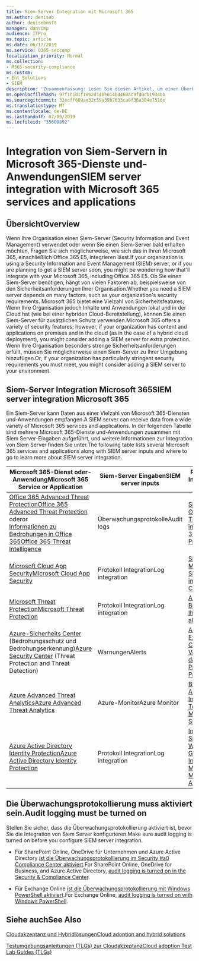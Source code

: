 ```yaml
---
title: Siem-Server Integration mit Microsoft 365
ms.author: deniseb
author: denisebmsft
manager: dansimp
audience: ITPro
ms.topic: article
ms.date: 06/17/2019
ms.service: O365-seccomp
localization_priority: Normal
ms.collection:
- M365-security-compliance
ms.custom:
- Ent_Solutions
- SIEM
description: 'Zusammenfassung: Lesen Sie diesen Artikel, um einen Überblick über die Integration von Siem Server mit Microsoft 365 zu erhalten.'
ms.openlocfilehash: 97f1c1d1f1862d140e014b4460ac9f40cb1934bb
ms.sourcegitcommit: 32ecff689ae32c59a39b7633ca0f36a304e7516e
ms.translationtype: MT
ms.contentlocale: de-DE
ms.lasthandoff: 07/09/2019
ms.locfileid: "35600892"
---
```

# <a name="siem-server-integration-with-microsoft-365-services-and-applications"></a><span data-ttu-id="ad2d8-103">Integration von Siem-Servern in Microsoft 365-Dienste und-Anwendungen</span><span class="sxs-lookup"><span data-stu-id="ad2d8-103">SIEM server integration with Microsoft 365 services and applications</span></span>

## <a name="overview"></a><span data-ttu-id="ad2d8-104">Übersicht</span><span class="sxs-lookup"><span data-stu-id="ad2d8-104">Overview</span></span>

<span data-ttu-id="ad2d8-105">Wenn Ihre Organisation einen Siem-Server (Security Information and Event Management) verwendet oder wenn Sie einen Siem-Server bald erhalten möchten, Fragen Sie sich möglicherweise, wie sich das in Ihren Microsoft 365, einschließlich Office 365 E5, integrieren lässt.</span><span class="sxs-lookup"><span data-stu-id="ad2d8-105">If your organization is using a Security Information and Event Management (SIEM) server, or if you are planning to get a SIEM server soon, you might be wondering how that'll integrate with your Microsoft 365, including Office 365 E5.</span></span> <span data-ttu-id="ad2d8-106">Ob Sie einen Siem-Server benötigen, hängt von vielen Faktoren ab, beispielsweise von den Sicherheitsanforderungen Ihrer Organisation.</span><span class="sxs-lookup"><span data-stu-id="ad2d8-106">Whether you need a SIEM server depends on many factors, such as your organization's security requirements.</span></span> <span data-ttu-id="ad2d8-107">Microsoft 365 bietet eine Vielzahl von Sicherheitsfeatures; Wenn Ihre Organisation jedoch Inhalte und Anwendungen lokal und in der Cloud hat (wie bei einer hybriden Cloud-Bereitstellung), können Sie einen Siem-Server für zusätzlichen Schutz verwenden.</span><span class="sxs-lookup"><span data-stu-id="ad2d8-107">Microsoft 365 offers a variety of security features; however, if your organization has content and applications on premises and in the cloud (as in the case of a hybrid cloud deployment), you might consider adding a SIEM server for extra protection.</span></span> <span data-ttu-id="ad2d8-108">Wenn Ihre Organisation besonders strenge Sicherheitsanforderungen erfüllt, müssen Sie möglicherweise einen Siem-Server zu Ihrer Umgebung hinzufügen.</span><span class="sxs-lookup"><span data-stu-id="ad2d8-108">Or, if your organization has particularly stringent security requirements you must meet, you might consider adding a SIEM server to your environment.</span></span>

## <a name="siem-server-integration-microsoft-365"></a><span data-ttu-id="ad2d8-109">Siem-Server Integration Microsoft 365</span><span class="sxs-lookup"><span data-stu-id="ad2d8-109">SIEM server integration Microsoft 365</span></span>

<span data-ttu-id="ad2d8-110">Ein Siem-Server kann Daten aus einer Vielzahl von Microsoft 365-Diensten und-Anwendungen empfangen.</span><span class="sxs-lookup"><span data-stu-id="ad2d8-110">A SIEM server can receive data from a wide variety of Microsoft 365 services and applications.</span></span> <span data-ttu-id="ad2d8-111">In der folgenden Tabelle sind mehrere Microsoft 365-Dienste und-Anwendungen zusammen mit Siem Server-Eingaben aufgeführt, und weitere Informationen zur Integration von Siem Server finden Sie unter.</span><span class="sxs-lookup"><span data-stu-id="ad2d8-111">The following table lists several Microsoft 365 services and applications along with SIEM server inputs and where to go to learn more about SIEM server integration.</span></span> 

| <span data-ttu-id="ad2d8-112">Microsoft 365-Dienst oder-Anwendung</span><span class="sxs-lookup"><span data-stu-id="ad2d8-112">Microsoft 365 Service or Application</span></span> | <span data-ttu-id="ad2d8-113">Siem-Server Eingaben</span><span class="sxs-lookup"><span data-stu-id="ad2d8-113">SIEM server inputs</span></span> | <span data-ttu-id="ad2d8-114">Ressourcen für weitere Informationen</span><span class="sxs-lookup"><span data-stu-id="ad2d8-114">Resources to learn more</span></span> |
| --- | --- | --- |
| [<span data-ttu-id="ad2d8-115">Office 365 Advanced Threat Protection</span><span class="sxs-lookup"><span data-stu-id="ad2d8-115">Office 365 Advanced Threat Protection</span></span>](office-365-atp.md) <br/><span data-ttu-id="ad2d8-116">oder</span><span class="sxs-lookup"><span data-stu-id="ad2d8-116">or</span></span><br/>[<span data-ttu-id="ad2d8-117">Informationen zu Bedrohungen in Office 365</span><span class="sxs-lookup"><span data-stu-id="ad2d8-117">Office 365 Threat Intelligence</span></span>](office-365-ti.md) | <span data-ttu-id="ad2d8-118">Überwachungsprotokolle</span><span class="sxs-lookup"><span data-stu-id="ad2d8-118">Audit logs</span></span> | [<span data-ttu-id="ad2d8-119">Siem-Integration mit Office 365 Advanced Threat Protection</span><span class="sxs-lookup"><span data-stu-id="ad2d8-119">SIEM integration with Office 365 Advanced Threat Protection</span></span>](siem-integration-with-office-365-ti.md) |
| [<span data-ttu-id="ad2d8-120">Microsoft Cloud App Security</span><span class="sxs-lookup"><span data-stu-id="ad2d8-120">Microsoft Cloud App Security</span></span>](https://docs.microsoft.com/cloud-app-security/what-is-cloud-app-security) | <span data-ttu-id="ad2d8-121">Protokoll Integration</span><span class="sxs-lookup"><span data-stu-id="ad2d8-121">Log integration</span></span> | [<span data-ttu-id="ad2d8-122">Siem-Integration in Microsoft Cloud-App-Sicherheit</span><span class="sxs-lookup"><span data-stu-id="ad2d8-122">SIEM integration with Microsoft Cloud App Security</span></span>](https://docs.microsoft.com/cloud-app-security/siem) |
| [<span data-ttu-id="ad2d8-123">Microsoft Threat Protection</span><span class="sxs-lookup"><span data-stu-id="ad2d8-123">Microsoft Threat Protection</span></span>](https://docs.microsoft.com/windows/security/threat-protection/) | <span data-ttu-id="ad2d8-124">Protokoll Integration</span><span class="sxs-lookup"><span data-stu-id="ad2d8-124">Log integration</span></span> | [<span data-ttu-id="ad2d8-125">Abrufen von Benachrichtigungen an Ihre Siem-Tools</span><span class="sxs-lookup"><span data-stu-id="ad2d8-125">Pull alerts to your SIEM tools</span></span>](https://docs.microsoft.com/windows/security/threat-protection/microsoft-defender-atp/configure-siem) |
| <span data-ttu-id="ad2d8-126">[Azure-Sicherheits Center](https://docs.microsoft.com/azure/security-center/security-center-intro) (Bedrohungsschutz und Bedrohungserkennung)</span><span class="sxs-lookup"><span data-stu-id="ad2d8-126">[Azure Security Center](https://docs.microsoft.com/azure/security-center/security-center-intro) (Threat Protection and Threat Detection)</span></span> | <span data-ttu-id="ad2d8-127">Warnungen</span><span class="sxs-lookup"><span data-stu-id="ad2d8-127">Alerts</span></span> | [<span data-ttu-id="ad2d8-128">Azure Security Data Export to Siem-Pipeline Configuration – Vorschau</span><span class="sxs-lookup"><span data-stu-id="ad2d8-128">Azure Security data export to SIEM - Pipeline Configuration - Preview</span></span>](https://docs.microsoft.com/azure/security-center/security-center-export-data-to-siem) |
|[<span data-ttu-id="ad2d8-129">Azure Advanced Threat Analytics</span><span class="sxs-lookup"><span data-stu-id="ad2d8-129">Azure Advanced Threat Analytics</span></span>](https://docs.microsoft.com/azure/security/azure-threat-detection) | <span data-ttu-id="ad2d8-130">Azure-Monitor</span><span class="sxs-lookup"><span data-stu-id="ad2d8-130">Azure Monitor</span></span> | [<span data-ttu-id="ad2d8-131">Blog Verwenden von Azure Monitor zur Integration in Siem-Tools</span><span class="sxs-lookup"><span data-stu-id="ad2d8-131">(Blog) Use Azure Monitor to integrate with SIEM tools</span></span>](https://azure.microsoft.com/blog/use-azure-monitor-to-integrate-with-siem-tools) |
|[<span data-ttu-id="ad2d8-132">Azure Active Directory Identity Protection</span><span class="sxs-lookup"><span data-stu-id="ad2d8-132">Azure Active Directory Identity Protection</span></span>](https://docs.microsoft.com/azure/active-directory/identity-protection/overview) |<span data-ttu-id="ad2d8-133">Protokoll Integration</span><span class="sxs-lookup"><span data-stu-id="ad2d8-133">Log integration</span></span> |[<span data-ttu-id="ad2d8-134">Integrieren von Sicherheits-API-Warnungen in Microsoft Graph in SIEM (Security Information &amp; Event Management)</span><span class="sxs-lookup"><span data-stu-id="ad2d8-134">Integrate Microsoft Graph Security API alerts with a SIEM</span></span>](https://docs.microsoft.com/graph/security-siemintegration) |


## <a name="audit-logging-must-be-turned-on"></a><span data-ttu-id="ad2d8-135">Die Überwachungsprotokollierung muss aktiviert sein.</span><span class="sxs-lookup"><span data-stu-id="ad2d8-135">Audit logging must be turned on</span></span>

<span data-ttu-id="ad2d8-136">Stellen Sie sicher, dass die Überwachungsprotokollierung aktiviert ist, bevor Sie die Integration von Siem Server konfigurieren.</span><span class="sxs-lookup"><span data-stu-id="ad2d8-136">Make sure audit logging is turned on before you configure SIEM server integration.</span></span> 

- <span data-ttu-id="ad2d8-137">Für SharePoint Online, OneDrive für Unternehmen und Azure Active Directory [ist die Überwachungsprotokollierung im Security #a0 Compliance Center aktiviert](https://docs.microsoft.com/office365/securitycompliance/turn-audit-log-search-on-or-off).</span><span class="sxs-lookup"><span data-stu-id="ad2d8-137">For SharePoint Online, OneDrive for Business, and Azure Active Directory, [audit logging is turned on in the Security & Compliance Center](https://docs.microsoft.com/office365/securitycompliance/turn-audit-log-search-on-or-off).</span></span>

- <span data-ttu-id="ad2d8-138">Für Exchange Online [ist die Überwachungsprotokollierung mit Windows PowerShell aktiviert](https://docs.microsoft.com/office365/securitycompliance/enable-mailbox-auditing).</span><span class="sxs-lookup"><span data-stu-id="ad2d8-138">For Exchange Online, [audit logging is turned on with Windows PowerShell](https://docs.microsoft.com/office365/securitycompliance/enable-mailbox-auditing).</span></span>
 
## <a name="see-also"></a><span data-ttu-id="ad2d8-139">Siehe auch</span><span class="sxs-lookup"><span data-stu-id="ad2d8-139">See Also</span></span>

[<span data-ttu-id="ad2d8-140">Cloudakzeptanz und Hybridlösungen</span><span class="sxs-lookup"><span data-stu-id="ad2d8-140">Cloud adoption and hybrid solutions</span></span>](https://docs.microsoft.com/office365/enterprise/cloud-adoption-and-hybrid-solutions)
  
[<span data-ttu-id="ad2d8-141">Testumgebungsanleitungen (TLGs) zur Cloudakzeptanz</span><span class="sxs-lookup"><span data-stu-id="ad2d8-141">Cloud adoption Test Lab Guides (TLGs)</span></span>](https://docs.microsoft.com/office365/enterprise/cloud-adoption-test-lab-guides-tlgs)


